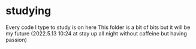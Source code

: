 # studying
Every code I type to study is on here
This folder is a bit of bits but it will be my future (2022.5.13 10:24 at stay up all night without caffeine but having passion)
